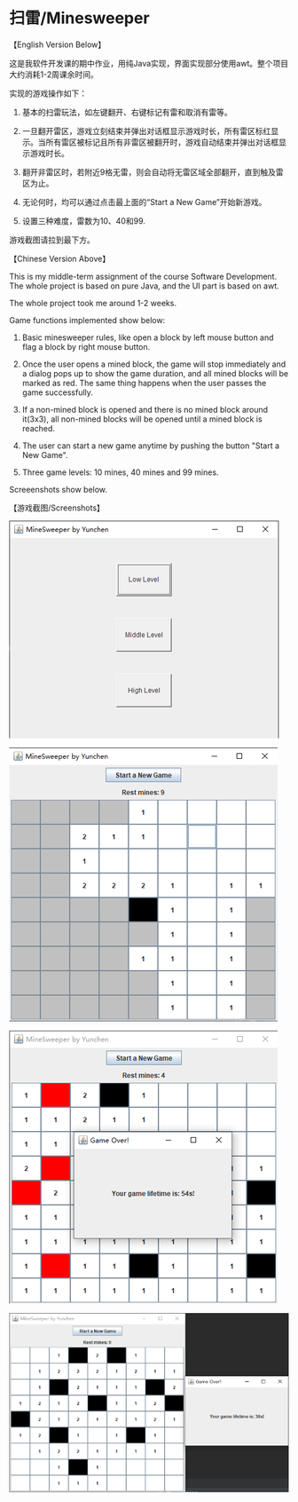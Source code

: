 # 扫雷/Minesweeper
【English Version Below】

这是我软件开发课的期中作业，用纯Java实现，界面实现部分使用awt。整个项目大约消耗1-2周课余时间。

实现的游戏操作如下：

1. 基本的扫雷玩法，如左键翻开、右键标记有雷和取消有雷等。

2. 一旦翻开雷区，游戏立刻结束并弹出对话框显示游戏时长，所有雷区标红显示。当所有雷区被标记且所有非雷区被翻开时，游戏自动结束并弹出对话框显示游戏时长。

3. 翻开非雷区时，若附近9格无雷，则会自动将无雷区域全部翻开，直到触及雷区为止。

4. 无论何时，均可以通过点击最上面的“Start a New Game”开始新游戏。

5. 设置三种难度，雷数为10、40和99.

游戏截图请拉到最下方。




【Chinese Version Above】

This is my middle-term assignment of the course Software Development. The whole project is based on pure Java, and the UI part is based on awt. 

The whole project took me around 1-2 weeks.

Game functions implemented show below:

1. Basic minesweeper rules, like open a block by left mouse button and flag a block by right mouse button. 

2. Once the user opens a mined block, the game will stop immediately and a dialog pops up to show the game duration, and all mined blocks will be marked as red. The same thing happens when the user passes the game successfully.

3. If a non-mined block is opened and there is no mined block around it(3x3), all non-mined blocks will be opened until a mined block is reached.

4. The user can start a new game anytime by pushing the button "Start a New Game".

5. Three game levels: 10 mines, 40 mines and 99 mines.

Screeenshots show below. 




【游戏截图/Screenshots】

![image](https://github.com/causeday/minesweeper/blob/main/screenshots/main.png)

![image](https://github.com/causeday/minesweeper/blob/main/screenshots/low-level.png)

![image](https://github.com/causeday/minesweeper/blob/main/screenshots/game-fail.png)

![image](https://github.com/causeday/minesweeper/blob/main/screenshots/game-success.png)

